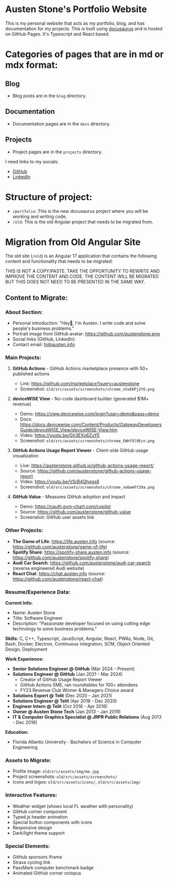 # Austen Stone's Portfolio Website

This is my personal website that acts as my portfolio, blog, and has documentation for my projects.
This is built using [docusaurus](https://docusaurus.io/docs/) and is hosted on GitHub Pages. It's Typescript and React based.

# Categories of pages that are in md or mdx format:

## Blog
- Blog posts are in the `blog` directory.

## Documentation
- Documentation pages are in the `docs` directory.

## Projects
- Project pages are in the `projects` directory.

I need links to my socials:
- [GitHub](https://github.com/austenstone)
- [LinkedIn](https://www.linkedin.com/in/austenstone/)

# Structure of project:
- `/portfolio`: This is the new docusaurus project where you will be working and writing code.
- `/old`: This is the old Angular project that needs to be migrated from.

# Migration from Old Angular Site

The old site (`/old`) is an Angular 17 application that contains the following content and functionality that needs to be migrated:

THIS IS NOT A COPY/PASTE. TAKE THE OPPORTUNITY TO REWRITE AND IMPROVE THE CONTENT AND CODE.
THE CONTENT WILL BE MIGRATED BUT THIS DOES NOT NEED TO BE PRESENTED IN THE SAME WAY.

## Content to Migrate:

### About Section:
- Personal introduction: "Hey👋, I'm Austen. I write code and solve people's business problems."
- Portrait image from GitHub avatar: https://github.com/austenstone.png
- Social links (GitHub, LinkedIn)
- Contact email: hi@austen.info

### Main Projects:
1. **GitHub Actions** - GitHub Actions marketplace presence with 50+ published actions
   - Link: https://github.com/marketplace?query=austenstone
   - Screenshot: `old/src/assets/screenshots/chrome_nSvEKPj2YO.png`

2. **deviceWISE View** - No-code dashboard builder (generated $1M+ revenue)
   - Demo: https://view.devicewise.com/login?user=demo&pass=demo
   - Docs: https://docs.devicewise.com/Content/Products/GatewayDevelopersGuide/deviceWISE_View/deviceWISE-View.htm
   - Video: https://youtu.be/Gh3EXo6ZuYE
   - Screenshot: `old/src/assets/screenshots/chrome_EWhfXl9Ecn.png`

3. **GitHub Actions Usage Report Viewer** - Client-side GitHub usage visualization
   - Live: https://austenstone.github.io/github-actions-usage-report/
   - Source: https://github.com/austenstone/github-actions-usage-report
   - Video: https://youtu.be/VSrB4Qhqgs8
   - Screenshot: `old/src/assets/screenshots/chrome_xebwmFt39a.png`

4. **GitHub Value** - Measures GitHub adoption and impact
   - Demo: https://oauth.gvm-chart.com/copilot
   - Source: https://github.com/austenstone/github-value
   - Screenshot: GitHub user assets link

### Other Projects:
- **The Game of Life**: https://life.austen.info (source: https://github.com/austenstone/game-of-life)
- **Spotify Share**: https://spotify-share.austen.info (source: https://github.com/austenstone/spotify-share)
- **Audi Car Search**: https://github.com/austenstone/audi-car-search (reverse engineered Audi website)
- **React Chat**: https://chat.austen.info (source: https://github.com/austenstone/react-chat)

### Resume/Experience Data:
**Current Info:**
- Name: Austen Stone
- Title: Software Engineer  
- Description: "Passionate developer focused on using cutting edge technology to solve business problems."

**Skills:**
C, C++, Typescript, JavaScript, Angular, React, PWAs, Node, Git, Bash, Docker, Electron, Continuous integration, SCM, Object Oriented Design, Deployment

**Work Experience:**
- **Senior Solutions Engineer @ GitHub** (Mar 2024 - Present)
- **Solutions Engineer @ GitHub** (Jan 2021 - Mar 2024)
  - Creator of GitHub Usage Report Viewer
  - GitHub Actions SME, ran roundtables for 100+ attendees
  - FY23 Revenue Club Winner & Managers Choice award
- **Solutions Expert @ Telit** (Dec 2020 - Jan 2021)
- **Solutions Engineer @ Telit** (Apr 2018 - Dec 2020)
- **Engineer Intern @ Telit** (Oct 2016 - Apr 2018)
- **Owner @ Austen Stone Tech** (Jan 2013 - Jan 2019)
- **IT & Computer Graphics Specialist @ JRPR Public Relations** (Aug 2013 - Dec 2016)

**Education:**
- Florida Atlantic University - Bachelors of Science in Computer Engineering

### Assets to Migrate:
- Profile image: `old/src/assets/img/me.jpg`
- Project screenshots: `old/src/assets/screenshots/`
- Icons and logos: `old/src/assets/icons/`, `old/src/assets/img/`

### Interactive Features:
- Weather widget (shows local FL weather with personality)
- GitHub corner component
- Typed.js header animation
- Special button components with icons
- Responsive design
- Dark/light theme support

### Special Elements:
- GitHub sponsors iframe
- Strava cycling link
- PassMark computer benchmark badge
- Animated GitHub corner octopus
